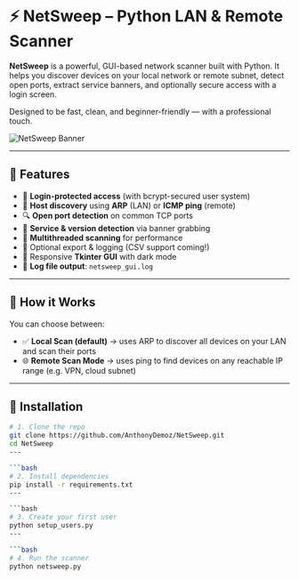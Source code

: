 # ⚡ NetSweep – Python LAN & Remote Scanner

**NetSweep** is a powerful, GUI-based network scanner built with Python. It helps you discover devices on your local network or remote subnet, detect open ports, extract service banners, and optionally secure access with a login screen.

Designed to be fast, clean, and beginner-friendly — with a professional touch.

![NetSweep Banner](docs/banner.png) <!-- Optional visual -->

---

## 🚀 Features

- 🔐 **Login-protected access** (with bcrypt-secured user system)
- 📡 **Host discovery** using **ARP** (LAN) or **ICMP ping** (remote)
- 🔍 **Open port detection** on common TCP ports
- 🧠 **Service & version detection** via banner grabbing
- 🧰 **Multithreaded scanning** for performance
- 💾 Optional export & logging (CSV support coming!)
- 🧪 Responsive **Tkinter GUI** with dark mode
- 📁 **Log file output**: `netsweep_gui.log`

---

## 🎯 How it Works

You can choose between:

- ✅ **Local Scan (default)** → uses ARP to discover all devices on your LAN and scan their ports  
- 🌐 **Remote Scan Mode** → uses ping to find devices on any reachable IP range (e.g. VPN, cloud subnet)

---

## 🧩 Installation

```bash
# 1. Clone the repo
git clone https://github.com/AnthonyDemoz/NetSweep.git
cd NetSweep
---

```bash
# 2. Install dependencies
pip install -r requirements.txt
---

```bash
# 3. Create your first user
python setup_users.py
---

```bash
# 4. Run the scanner
python netsweep.py
